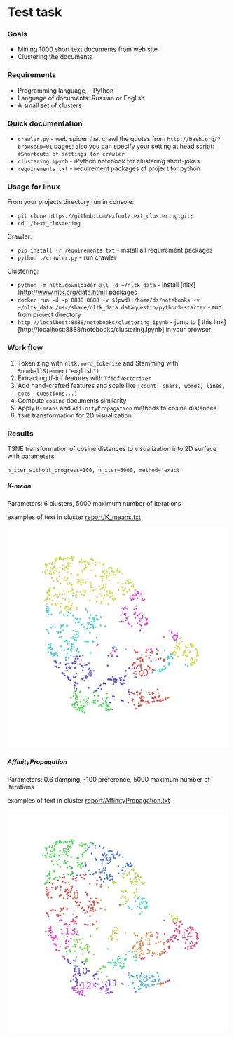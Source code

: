 # Test task



### Goals

- Mining 1000 short text documents from web site
- Clustering the documents

### Requirements

- Programming language, - Python
- Language of documents: Russian or English
- A small set of clusters

### Quick documentation

- `crawler.py` - web spider that crawl the quotes from `http://bash.org/?browse&p=01` pages; also you can specify your setting at head script: `#Shortcuts of settings for crawler`
- `clustering.ipynb` - iPython notebook for clustering short-jokes
- `requirements.txt` - requirement packages of project for python

### Usage for linux

From your projects directory run in console:

- `git clone https://github.com/exfool/text_clustering.git; `
- `cd ./text_clustering`

Crawler:

- `pip install -r requirements.txt`  - install all requirement packages
- `python ./crawler.py` - run crawler

Clustering:

- `python -m nltk.downloader all -d ~/nltk_data` - install [nltk][http://www.nltk.org/data.html] packages
- `docker run -d -p 8888:8888 -v $(pwd):/home/ds/notebooks -v ~/nltk_data:/usr/share/nltk_data dataquestio/python3-starter`  - run from project directory
- `http://localhost:8888/notebooks/clustering.ipynb` - jump to [ this link][http://localhost:8888/notebooks/clustering.ipynb] in your browser



### Work flow

1. Tokenizing with `nltk.word_tokenize` and Stemming with `SnowballStemmer("english")`
2. Extracting tf-idf features with `TfidfVectorizer`
3. Add hand-crafted features and scale like `[count: chars, words, lines, dots, questions...]`
4. Compute `cosine` documents similarity
5. Apply  `K-means` and `AffinityPropagation` methods to cosine distances
6. `TSNE` transformation for 2D visualization



### Results

TSNE transformation of cosine distances to visualization into 2D surface with parameters: 

​	`n_iter_without_progress=100, n_iter=5000, method='exact'`

##### K-mean

Parameters: 6 clusters, 5000 maximum number of iterations

examples of text in cluster [report/K_means.txt](report/K_means.txt)

![km](report/km.png)

##### AffinityPropagation

Parameters: 0.6 damping, -100 preference, 5000 maximum number of iterations

examples of text in cluster [report/AffinityPropagation.txt](report/AffinityPropagation.txt)

![af](report/af.png)